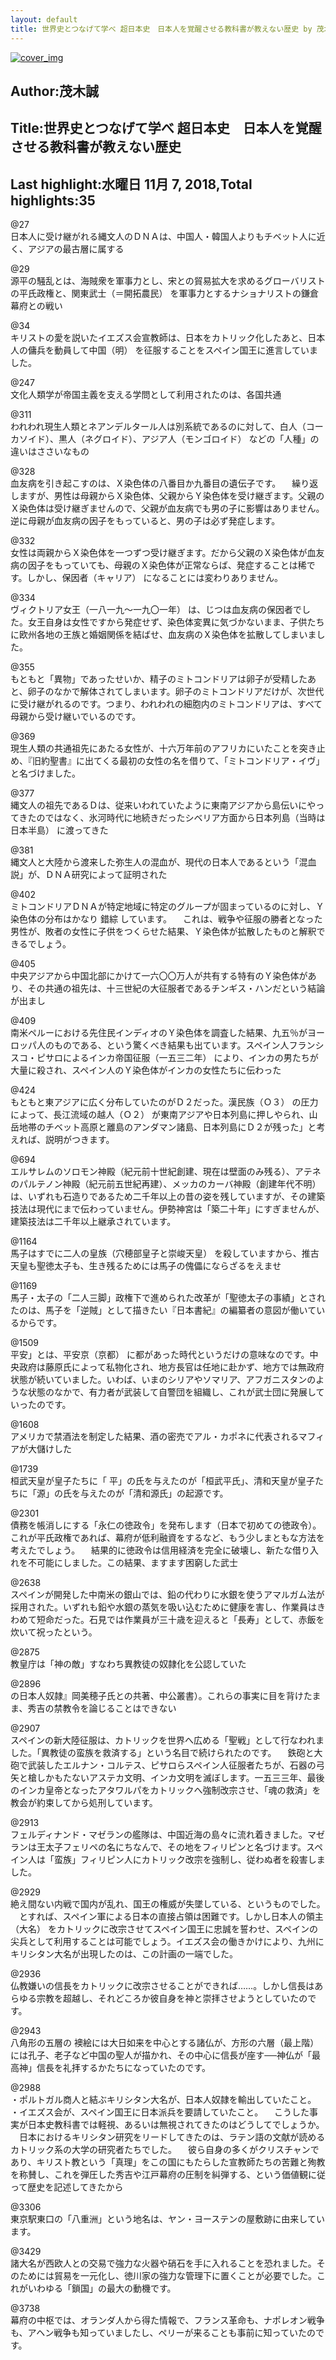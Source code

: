```yaml
---
layout: default
title: 世界史とつなげて学べ 超日本史　日本人を覚醒させる教科書が教えない歴史 by 茂木誠
---
```


[![cover_img](http://images-jp.amazon.com/images/P/B079S771SV.09.MZZZZZZZ.jpg)](https://www.amazon.co.jp/dp/B079S771SV)  
## Author:茂木誠  
## Title:世界史とつなげて学べ 超日本史　日本人を覚醒させる教科書が教えない歴史  
## Last highlight:水曜日 11月 7, 2018,Total highlights:35  
  
@27  
日本人に受け継がれる縄文人のＤＮＡは、中国人・韓国人よりもチベット人に近く、アジアの最古層に属する  
  
@29  
源平の騒乱とは、海賊衆を軍事力とし、宋との貿易拡大を求めるグローバリストの平氏政権と、関東武士（＝開拓農民） を軍事力とするナショナリストの鎌倉幕府との戦い  
  
@34  
キリストの愛を説いたイエズス会宣教師は、日本をカトリック化したあと、日本人の傭兵を動員して中国（明） を征服することをスペイン国王に進言していました。  
  
@247  
文化人類学が帝国主義を支える学問として利用されたのは、各国共通  
  
@311  
われわれ現生人類とネアンデルタール人は別系統であるのに対して、白人（コーカソイド）、黒人（ネグロイド）、アジア人（モンゴロイド） などの「人種」の違いはささいなもの  
  
@328  
血友病を引き起こすのは、Ｘ染色体の八番目か九番目の遺伝子です。 　繰り返しますが、男性は母親からＸ染色体、父親からＹ染色体を受け継ぎます。父親のＸ染色体は受け継ぎませんので、父親が血友病でも男の子に影響はありません。逆に母親が血友病の因子をもっていると、男の子は必ず発症します。  
  
@332  
女性は両親からＸ染色体を一つずつ受け継ぎます。だから父親のＸ染色体が血友病の因子をもっていても、母親のＸ染色体が正常ならば、発症することは稀です。しかし、保因者（キャリア） になることには変わりありません。  
  
@334  
ヴィクトリア女王（一八一九～一九〇一年） は、じつは血友病の保因者でした。女王自身は女性ですから発症せず、染色体変異に気づかないまま、子供たちに欧州各地の王族と婚姻関係を結ばせ、血友病のＸ染色体を拡散してしまいました。  
  
@355  
もともと「異物」であったせいか、精子のミトコンドリアは卵子が受精したあと、卵子のなかで解体されてしまいます。卵子のミトコンドリアだけが、次世代に受け継がれるのです。つまり、われわれの細胞内のミトコンドリアは、すべて母親から受け継いでいるのです。  
  
@369  
現生人類の共通祖先にあたる女性が、十六万年前のアフリカにいたことを突き止め、『旧約聖書』に出てくる最初の女性の名を借りて、「ミトコンドリア・イヴ」と名づけました。  
  
@377  
縄文人の祖先であるＤは、従来いわれていたように東南アジアから島伝いにやってきたのではなく、氷河時代に地続きだったシベリア方面から日本列島（当時は日本半島） に渡ってきた  
  
@381  
縄文人と大陸から渡来した弥生人の混血が、現代の日本人であるという「混血説」が、ＤＮＡ研究によって証明された  
  
@402  
ミトコンドリアＤＮＡが特定地域に特定のグループが固まっているのに対し、Ｙ染色体の分布はかなり 錯綜 しています。 　これは、戦争や征服の勝者となった男性が、敗者の女性に子供をつくらせた結果、Ｙ染色体が拡散したものと解釈できるでしょう。  
  
@405  
中央アジアから中国北部にかけて一六〇〇万人が共有する特有のＹ染色体があり、その共通の祖先は、十三世紀の大征服者であるチンギス・ハンだという結論が出まし  
  
@409  
南米ペルーにおける先住民インディオのＹ染色体を調査した結果、九五％がヨーロッパ人のものである、という驚くべき結果も出ています。スペイン人フランシスコ・ピサロによるインカ帝国征服（一五三二年） により、インカの男たちが大量に殺され、スペイン人のＹ染色体がインカの女性たちに伝わった  
  
@424  
もともと東アジアに広く分布していたのがＤ２だった。漢民族（Ｏ３） の圧力によって、長江流域の越人（Ｏ２） が東南アジアや日本列島に押しやられ、山岳地帯のチベット高原と離島のアンダマン諸島、日本列島にＤ２が残った」と考えれば、説明がつきます。  
  
@694  
エルサレムのソロモン神殿（紀元前十世紀創建、現在は壁面のみ残る）、アテネのパルテノン神殿（紀元前五世紀再建）、メッカのカーバ神殿（創建年代不明） は、いずれも石造りであるため二千年以上の昔の姿を残していますが、その建築技法は現代にまで伝わっていません。伊勢神宮は「築二十年」にすぎませんが、建築技法は二千年以上継承されています。  
  
@1164  
馬子はすでに二人の皇族（穴穂部皇子と崇峻天皇） を殺していますから、推古天皇も聖徳太子も、生き残るためには馬子の傀儡にならざるをえませ  
  
@1169  
馬子・太子の「二人三脚」政権下で進められた改革が「聖徳太子の事績」とされたのは、馬子を「逆賊」として描きたい『日本書紀』の編纂者の意図が働いているからです。  
  
@1509  
平安」とは、平安京（京都） に都があった時代というだけの意味なのです。中央政府は藤原氏によって私物化され、地方長官は任地に赴かず、地方では無政府状態が続いていました。いわば、いまのシリアやソマリア、アフガニスタンのような状態のなかで、有力者が武装して自警団を組織し、これが武士団に発展していったのです。  
  
@1608  
アメリカで禁酒法を制定した結果、酒の密売でアル・カポネに代表されるマフィアが大儲けした  
  
@1739  
桓武天皇が皇子たちに「 平」の氏を与えたのが「桓武平氏」、清和天皇が皇子たちに「源」の氏を与えたのが「清和源氏」の起源です。  
  
@2301  
債務を帳消しにする「永仁の徳政令」を発布します（日本で初めての徳政令）。これが平氏政権であれば、幕府が低利融資をするなど、もう少しまともな方法を考えたでしょう。 　結果的に徳政令は信用経済を完全に破壊し、新たな借り入れを不可能にしました。この結果、ますます困窮した武士  
  
@2638  
スペインが開発した中南米の銀山では、鉛の代わりに水銀を使うアマルガム法が採用された。いずれも鉛や水銀の蒸気を吸い込むために健康を害し、作業員はきわめて短命だった。石見では作業員が三十歳を迎えると「長寿」として、赤飯を炊いて祝ったという。  
  
@2875  
教皇庁は「神の敵」すなわち異教徒の奴隷化を公認していた  
  
@2896  
の日本人奴隷』岡美穂子氏との共著、中公叢書）。これらの事実に目を背けたまま、秀吉の禁教令を論じることはできない  
  
@2907  
スペインの新大陸征服は、カトリックを世界へ広める「聖戦」として行なわれました。「異教徒の蛮族を救済する」という名目で続けられたのです。 　鉄砲と大砲で武装したエルナン・コルテス、ピサロらスペイン人征服者たちが、石器の弓矢と槍しかもたないアステカ文明、インカ文明を滅ぼします。一五三三年、最後のインカ皇帝となったアタワルパをカトリックへ強制改宗させ、「魂の救済」を教会が約束してから処刑しています。  
  
@2913  
フェルディナンド・マゼランの艦隊は、中国近海の島々に流れ着きました。マゼランは王太子フェリペの名にちなんで、その地をフィリピンと名づけます。スペイン人は「蛮族」フィリピン人にカトリック改宗を強制し、従わぬ者を殺害しました。  
  
@2929  
絶え間ない内戦で国内が乱れ、国王の権威が失墜している、というものでした。 　とすれば、スペイン軍による日本の直接占領は困難です。しかし日本人の領主（大名） をカトリックに改宗させてスペイン国王に忠誠を誓わせ、スペインの尖兵として利用することは可能でしょう。イエズス会の働きかけにより、九州にキリシタン大名が出現したのは、この計画の一端でした。  
  
@2936  
仏教嫌いの信長をカトリックに改宗させることができれば……。しかし信長はあらゆる宗教を超越し、それどころか彼自身を神と崇拝させようとしていたのです。  
  
@2943  
八角形の五層の 襖絵には大日如来を中心とする諸仏が、方形の六層（最上階） には孔子、老子など中国の聖人が描かれ、その中心に信長が座す──神仏が「最高神」信長を礼拝するかたちになっていたのです。  
  
@2988  
・ポルトガル商人と結ぶキリシタン大名が、日本人奴隷を輸出していたこと。 ・イエズス会が、スペイン国王に日本派兵を要請していたこと。 　こうした事実が日本史教科書では軽視、あるいは無視されてきたのはどうしてでしょうか。 　日本におけるキリシタン研究をリードしてきたのは、ラテン語の文献が読めるカトリック系の大学の研究者たちでした。 　彼ら自身の多くがクリスチャンであり、キリスト教という「真理」をこの国にもたらした宣教師たちの苦難と殉教を称賛し、これを弾圧した秀吉や江戸幕府の圧制を糾弾する、という価値観に従って歴史を記述してきたから  
  
@3306  
東京駅東口の「八重洲」という地名は、ヤン・ヨーステンの屋敷跡に由来しています。  
  
@3429  
諸大名が西欧人との交易で強力な火器や硝石を手に入れることを恐れました。そのためには貿易を一元化し、徳川家の強力な管理下に置くことが必要でした。これがいわゆる「鎖国」の最大の動機です。  
  
@3738  
幕府の中枢では、オランダ人から得た情報で、フランス革命も、ナポレオン戦争も、アヘン戦争も知っていましたし、ペリーが来ることも事前に知っていたのです。  